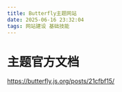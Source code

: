 ```yaml
---
title: Butterfly主题网站
date: 2025-06-16 23:32:04
tags: 网站建设 基础技能
---
```


# 主题官方文档
https://butterfly.js.org/posts/21cfbf15/
